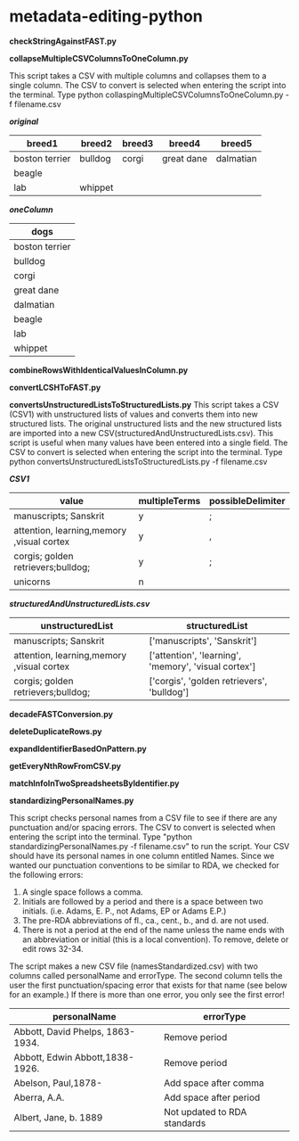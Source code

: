 # metadata-editing-python

**checkStringAgainstFAST.py**

**collapseMultipleCSVColumnsToOneColumn.py**

This script takes a CSV with multiple columns and collapses them to a single column. The CSV to convert is selected when entering the script into the terminal. Type python collaspingMultipleCSVColumnsToOneColumn.py -f filename.csv

***original***

|breed1         |breed2         |breed3         |breed4         |breed5         |
|---------------|---------------|---------------|---------------|---------------|
|boston terrier	|bulldog        |corgi        	|great dane	    |dalmatian      |
|beagle         |               |               |               |               |
|lab            |whippet        |               |               |               |

***oneColumn***

|dogs           |
|---------------|
|boston terrier	|
|bulldog        |
|corgi  	      |
|great dane   	|
|dalmatian      |
|beagle         |
|lab            |
|whippet        |

**combineRowsWithIdenticalValuesInColumn.py**

**convertLCSHToFAST.py**

**convertsUnstructuredListsToStructuredLists.py**
This script takes a CSV (CSV1) with unstructured lists of values and converts them into new structured lists. The original unstructured lists and the new structured lists are imported into a new CSV(structuredAndUnstructuredLists.csv). This script is useful when many values have been entered into a single field. The CSV to convert is selected when entering the script into the terminal. Type python convertsUnstructuredListsToStructuredLists.py -f filename.csv

***CSV1***

|value                                     |multipleTerms |possibleDelimiter|
| -----------------------------------------|--------------|-----------------|
|manuscripts; Sanskrit                     |y             |;                |
|attention, learning,memory ,visual cortex |y             |,                |
|corgis; golden retrievers;bulldog;        |y             |;                |
|unicorns                                  |n             |                 |

***structuredAndUnstructuredLists.csv***

|unstructuredList                          |structuredList                                        |
| -----------------------------------------|------------------------------------------------------|
|manuscripts; Sanskrit                     |['manuscripts', 'Sanskrit']                           |
|attention, learning,memory ,visual cortex |['attention', 'learning', 'memory', 'visual cortex']  |
|corgis; golden retrievers;bulldog;        |['corgis', 'golden retrievers', 'bulldog']            |


**decadeFASTConversion.py**

**deleteDuplicateRows.py**

**expandIdentifierBasedOnPattern.py**

**getEveryNthRowFromCSV.py**

**matchInfoInTwoSpreadsheetsByIdentifier.py**

**standardizingPersonalNames.py**

This script checks personal names from a CSV file to see if there are any punctuation and/or spacing errors. The CSV to convert is selected when entering the script into the terminal. Type "python standardizingPersonalNames.py -f filename.csv" to run the script. Your CSV should have its personal names in one column entitled Names. Since we wanted our punctuation conventions to be similar to RDA, we checked for the following errors:

1) A single space follows a comma.
2) Initials are followed by a period and there is a space between two initials. (i.e. Adams, E. P., not Adams, EP or Adams E.P.)
3) The pre-RDA abbreviations of fl., ca., cent., b., and d. are not used.
4) There is not a period at the end of the name unless the name ends with an abbreviation or initial (this is a local convention). To remove, delete or edit rows 32-34.

The script makes a new CSV file (namesStandardized.csv) with two columns called personalName and errorType. The second column tells the user the first punctuation/spacing error that exists for that name (see below for an example.) If there is more than one error, you only see the first error!

|personalName                     |errorType                    |
| --------------------------------|-----------------------------|
|Abbott, David Phelps, 1863-1934. |Remove period                |
|Abbott, Edwin Abbott,1838-1926.  |Remove period                |   
|Abelson, Paul,1878-	            |Add space after comma        |  
|Aberra, A.A.	                    |Add space after period       |
|Albert, Jane, b. 1889            |Not updated to RDA standards |



